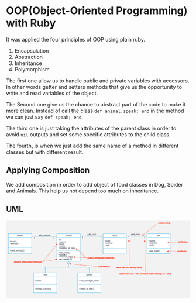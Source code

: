 # OOP(Object-Oriented Programming) with Ruby

It was applied the four principles of OOP using plain ruby.

1. Encapsulation
2. Abstraction
3. Inheritance
4. Polymorphism

The first one allow us to handle public and private variables with accessors.
In other words getter and setters methods that give us the opportunity to write and read
variables of the object.

The Second one give us the chance to abstract part of the code to make it more clean.
Instead of call the class `def animal.speak: end` in the method we can just say `def speak; end`.

The third one is just taking the attributes of the parent class in order to avoid `nil`
outputs and set some specific attributes to the child class.

The fourth, is when we just add the same name of a method in different classes but with different result.

## Applying Composition

We add composition in order to add object of food classes in Dog, Spider and Animals. This
help us not depend too much on inheritance.

## UML

![](UML.png)